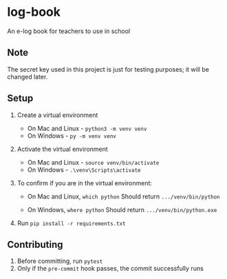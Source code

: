 # log-book

An e-log book for teachers to use in school

## Note

The secret key used in this project is just for testing purposes; it will be changed later.

## Setup

1. Create a virtual environment

   - On Mac and Linux - `python3 -m venv venv`
   - On Windows - `py -m venv venv`

2. Activate the virtual environment

   - On Mac and Linux - `source venv/bin/activate`
   - On Windows - `.\venv\Scripts\activate`

3. To confirm if you are in the virtual environment:

   - On Mac and Linux, `which python`
      Should return `.../venv/bin/python`

   - On Windows, `where python`
      Should return `.../venv/bin/python.exe`

4. Run `pip install -r requirements.txt`

## Contributing

1. Before committing, run `pytest`
2. Only if the `pre-commit` hook passes, the commit successfully runs

